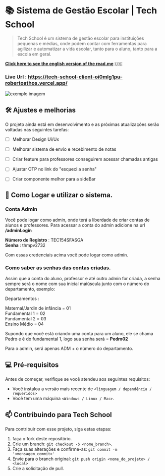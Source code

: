 #  📚 Sistema de Gestão Escolar | Tech School

> Tech School é um sistema de gestão escolar para instituições pequenas e médias, onde podem contar com ferramentas para agilizar e automatizar a vida escolar, tanto para o aluno, tanto para a escola em geral.

<a href='https://github.com/RobertoAthos/tech-school-system/blob/main/README-English.md'>**Click here to see the english version of the read.me**</a> 🇺🇸

### Live Url : https://tech-school-client-oi0mlg1pu-robertoathos.vercel.app/

<img src="https://user-images.githubusercontent.com/94712001/192067905-e3ae7224-515a-4ef9-b91a-68301830f056.png" alt="exemplo imagem">


## 🛠️ Ajustes e melhorias

O projeto ainda está em desenvolvimento e as próximas atualizações serão voltadas nas seguintes tarefas:

- [ ] Melhorar Design Ui/Ux
- [ ] Melhorar sistema de envio e recebimento de notas
- [ ] Criar feature para professores conseguirem acessar chamadas antigas
- [ ] Ajustar OTP no link do "esqueci a senha"
- [ ] Criar componente melhor para a sideBar


## 👥 Como Logar e utilizar o sistema.
### Conta Admin
Você pode logar como admin, onde terá a liberdade de criar contas de alunos e professores. Para acessar a conta do admin adicione na url **/adminLogin**


**Número de Registro** : TEC154SFASGA <br>
**Senha** : thmpv2732

Com essas credenciais acima você pode logar como admin.

### Como saber as senhas das contas criadas.

Assim que a conta do aluno, professor e até outro admin for criada, a senha sempre será o nome com sua inicial maiúscula junto com o número do departamento, exemplo:

Departamentos : <br>

Maternal/Jardin de infância = 01 <br>
Fundamental 1 = 02 <br> 
Fundamental 2 = 03 <br>
Ensino Médio = 04 <br>

Supondo que você está criando uma conta para um aluno, ele se chama Pedro e é do fundamental 1, logo sua senha será = **Pedro02** <br>

Para o admin, será apenas ADM + o número do departamento.




## 💻 Pré-requisitos

Antes de começar, verifique se você atendeu aos seguintes requisitos:
* Você instalou a versão mais recente de `<linguagem / dependência / requeridos>`
* Você tem uma máquina `<Windows / Linux / Mac>`.




## 📫 Contribuindo para Tech School
Para contribuir com esse projeto, siga estas etapas:

1. faça o fork deste repositório.
2. Crie um branch: `git checkout -b <nome_branch>`.
3. Faça suas alterações e confirme-as: `git commit -m '<mensagem_commit>'`
4. Envie para o branch original: `git push origin <nome_do_projeto> / <local>`
5. Crie a solicitação de pull.




